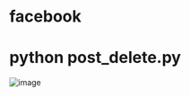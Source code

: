 # facebook

# python post_delete.py
![image](https://github.com/user-attachments/assets/d345514b-4de6-4bb9-ad84-e96386bd173f)

